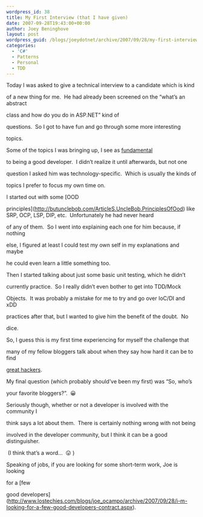 ```yaml
---
wordpress_id: 38
title: My First Interview (that I have given)
date: 2007-09-28T19:43:00+00:00
author: Joey Beninghove
layout: post
wordpress_guid: /blogs/joeydotnet/archive/2007/09/28/my-first-interview-that-i-have-given.aspx
categories:
  - 'C#'
  - Patterns
  - Personal
  - TDD
---
```

Today I was asked to give&nbsp;a technical interview to a candidate which is kind
  
of a new thing for me.&nbsp; He had already been screened on the &#8220;what&#8217;s an abstract
  
class and how do you do <insert something here /> in ASP.NET&#8221; kind of
  
questions.&nbsp; So I got to have fun and go through some more interesting
  
topics.

Some of the topics I was bringing up, I see as [fundamental](http://codebetter.com/blogs/jeremy.miller/archive/2007/09/28/just-some-little-fundamental-things-to-help-you-codebetter.aspx)
  
to being a&nbsp;good developer.&nbsp; I didn&#8217;t realize it until afterwards, but not one
  
question I asked him was technology-specific.&nbsp; Which is usually the kinds of
  
topics&nbsp;I prefer to focus my own time on.

I started out with some [OOD
  
principles](http://butunclebob.com/ArticleS.UncleBob.PrinciplesOfOod) like SRP, OCP, LSP, DIP, etc.&nbsp; Unfortunately he had never heard
  
of any of them.&nbsp; So I went into explaining each one for him because, if nothing
  
else, I figured at least I could test my own self in my explanations and maybe
  
he could even learn a little something too.&nbsp; 

Then I started talking about just some basic unit testing, which he didn&#8217;t
  
currently practice.&nbsp; So I really didn&#8217;t even bother to get into TDD/Mock
  
Objects.&nbsp; It was probably a mistake for me to try and go over IoC/DI and xDD
  
practices after that, but I wanted to give him the benefit of the doubt.&nbsp; No
  
dice.&nbsp; 

So, I guess this is my first time experiencing for myself the challenge that
  
many of my fellow bloggers talk about when they say how hard it can be to find
  
[great hackers](http://www.paulgraham.com/gh.html).&nbsp; 

My final question (which probably should&#8217;ve been my first) was &#8220;So, who&#8217;s
  
your favorite bloggers?&#8221;.&nbsp; 😀

Seriously though, whether or not a developer is involved with the community I
  
think says a lot about them.&nbsp; There is certainly nothing wrong with not being
  
involved in the developer community, but I think it can be a good distinguisher.
  
&nbsp;(I think that&#8217;s a word&#8230;&nbsp; 😛&nbsp;)

Speaking of jobs, if you are looking for some short-term work, Joe is looking
  
for a [few
  
good developers](http://www.lostechies.com/blogs/joe_ocampo/archive/2007/09/28/i-m-looking-for-a-few-good-developers-contract.aspx).

&nbsp;